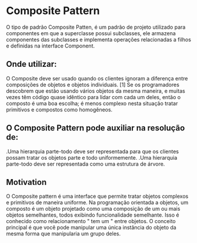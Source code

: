 # Composite Pattern

O tipo de padrão Composite Patten, é um padrão de projeto utilizado para componentes em que a superclasse possui subclasses, ele armazena componentes das subclasses e 
implementa operações relacionadas a filhos e definidas na interface Component.

## Onde utilizar:

O Composite deve ser usado quando os clientes ignoram a diferença entre composições de objetos e objetos individuais. [1] Se os programadores descobrem que estão usando vários objetos da mesma maneira, e muitas vezes têm código quase idêntico para lidar com cada um deles, então o composto é uma boa escolha; é menos complexo nesta situação tratar primitivos e compostos como homogêneos.


## O Composite Pattern pode auxiliar na resolução de:

.Uma hierarquia parte-todo deve ser representada para que os clientes possam tratar os objetos parte e todo uniformemente.
.Uma hierarquia parte-todo deve ser representada como uma estrutura de árvore.

## Motivation 

O Composite pattern é uma interface que permite tratar objetos complexos e primitivos de maneira uniforme. Na programação orientada a objetos, um composto é um objeto projetado como uma composição de um ou mais objetos semelhantes, todos exibindo funcionalidade semelhante. Isso é conhecido como relacionamento " tem um " entre objetos. O conceito principal é que você pode manipular uma única instância do objeto da mesma forma que manipularia um grupo deles.
